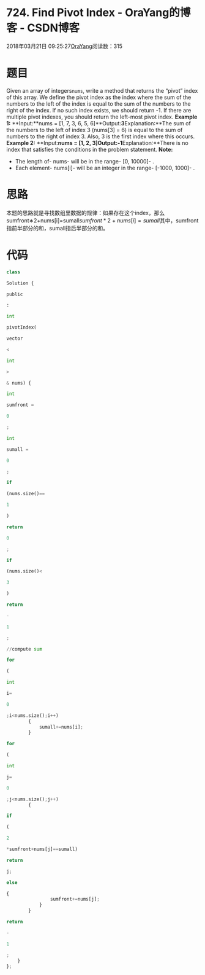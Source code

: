 
# 724. Find Pivot Index - OraYang的博客 - CSDN博客

2018年03月21日 09:25:27[OraYang](https://me.csdn.net/u010665216)阅读数：315



# 题目
Given an array of integers`nums`, write a method that returns the “pivot” index of this array.
We define the pivot index as the index where the sum of the numbers to the left of the index is equal to the sum of the numbers to the right of the index.
If no such index exists, we should return -1. If there are multiple pivot indexes, you should return the left-most pivot index.
**Example 1:**
**Input:**nums = [1, 7, 3, 6, 5, 6]**Output:**3**Explanation:**The sum of the numbers to the left of index 3 (nums[3] = 6) is equal to the sum of numbers to the right of index 3.
Also, 3 is the first index where this occurs.
**Example 2:**
**Input:**nums = [1, 2, 3]**Output:**-1**Explanation:**There is no index that satisfies the conditions in the problem statement.
**Note:**
- The length of- nums- will be in the range- [0, 10000]- .
- Each element- nums[i]- will be an integer in the range- [-1000, 1000]- .


# 思路
本题的思路就是寻找数组里数据的规律：如果存在这个index，那么sumfront∗2+nums[i]=sumall$sumfront*2+nums[i] = sumall$其中，sumfront指前半部分的和，sumall指后半部分的和。
# 代码
```python
class
```
```python
Solution {
```
```python
public
```
```python
:
```
```python
int
```
```python
pivotIndex(
```
```python
vector
```
```python
<
```
```python
int
```
```python
>
```
```python
& nums) {
```
```python
int
```
```python
sumfront =
```
```python
0
```
```python
;
```
```python
int
```
```python
sumall =
```
```python
0
```
```python
;
```
```python
if
```
```python
(nums.size()==
```
```python
1
```
```python
)
```
```python
return
```
```python
0
```
```python
;
```
```python
if
```
```python
(nums.size()<
```
```python
3
```
```python
)
```
```python
return
```
```python
-
```
```python
1
```
```python
;
```
```python
//compute sum
```
```python
for
```
```python
(
```
```python
int
```
```python
i=
```
```python
0
```
```python
;i<nums.size();i++)
        {
            sumall+=nums[i];
        }
```
```python
for
```
```python
(
```
```python
int
```
```python
j=
```
```python
0
```
```python
;j<nums.size();j++)
        {
```
```python
if
```
```python
(
```
```python
2
```
```python
*sumfront+nums[j]==sumall)
```
```python
return
```
```python
j;
```
```python
else
```
```python
{
                sumfront+=nums[j];
            }
        }
```
```python
return
```
```python
-
```
```python
1
```
```python
;
    }
};
```

